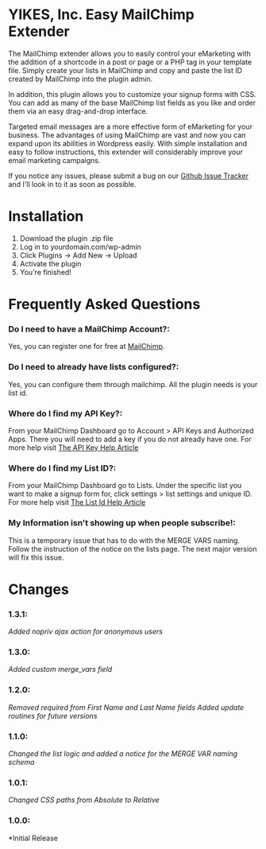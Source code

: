 YIKES, Inc. Easy MailChimp Extender
===========

The MailChimp extender allows you to easily control your eMarketing with the addition of a shortcode in a post or page or a PHP tag in your template file. Simply create your lists in MailChimp and copy and paste the list ID created by MailChimp into the plugin admin.

In addition, this plugin allows you to customize your signup forms with CSS. You can add as many of the base MailChimp list fields as you like and order them via an easy drag-and-drop interface.

Targeted email messages are a more effective form of eMarketing for your business. The advantages of using MailChimp are vast and now you can expand upon its abilities in Wordpress easily. With simple installation and easy to follow instructions, this extender will considerably improve your email marketing campaigns.

If you notice any issues, please submit a bug on our [Github Issue Tracker](https://github.com/yikesinc/yikes-inc-easy-mailchimp-extender/issues "Github Issue Tracker") and I'll look in to it as soon as possible.

Installation
===========

1. Download the plugin .zip file
1. Log in to yourdomain.com/wp-admin
1. Click Plugins -> Add New -> Upload
1. Activate the plugin
1. You're finished!

Frequently Asked Questions
===========

### Do I need to have a MailChimp Account?:
Yes, you can register one for free at [MailChimp](https://mailchimp.com/signup/ "MailChimp Signup").

### Do I need to already have lists configured?:
Yes, you can configure them through mailchimp. All the plugin needs is your list id.

### Where do I find my API Key?:
From your MailChimp Dashboard go to Account > API Keys and Authorized Apps. There you will need to add a key if you do not already have one.
For more help visit [The API Key Help Article](http://kb.mailchimp.com/article/where-can-i-find-my-api-key/ "API Key Help Article")

### Where do I find my List ID?:
From your MailChimp Dashboard go to Lists. Under the specific list you want to make a signup form for, click settings > list settings and unique ID.
For more help visit [The List Id Help Article](http://kb.mailchimp.com/article/how-can-i-find-my-list-id/ "List Id Help Article")

### My Information isn't showing up when people subscribe!:
This is a temporary issue that has to do with the MERGE VARS naming. Follow the instruction of the notice on the lists page. The next major version will fix this issue.


Changes
===========

### 1.3.1:
*Added nopriv ajax action for anonymous users*

### 1.3.0:
*Added custom merge_vars field*

### 1.2.0:
*Removed required from First Name and Last Name fields*
*Added update routines for future versions*

### 1.1.0:
*Changed the list logic and added a notice for the MERGE VAR naming schema*

### 1.0.1:
*Changed CSS paths from Absolute to Relative*

### 1.0.0:
*Initial Release
